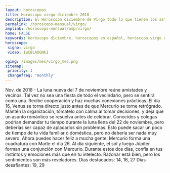 ```yaml
---
layout: horoscopos
title: Horoscopo virgo diciembre 2018
description: El Horóscopo diciembre de Virgo todo lo que tienen los astros preparados para este mes, amor, trabajo, familia. Todo sobre astrologia, tarot, predicciones. Horoscopo gratis en español, predicciones y astrología.
permalink: /horoscopo-mensual/virgo/
amplink: /horoscopo-mensual/amp/virgo/
home: FALSE
keywords: horóscopo diciembre, horoscopos en español, horóscopo virgo diciembre , horóscopo esperanza gracia, horoscop, horóscopos gratis, horoscopo virgo, Tarot, Astrologia, Zodíaco, virgo, horoscopo gratis, horoscopo del mes 
horoscopo:
 signo: virgo
 video: IuCBLAUGNkI

ogimg: /images/mes/virgo_mes.png
sitemap:
 priority: 1
 changefreq: 'monthly'
---
```



Nov. de 2018 - La luna nueva del 7 de noviembre reúne amistades y vecinos. Tal vez no sea una fiesta de todo el vecindario, pero se sentirá como una. Recibe cooperación y haz muchas conexiones prácticas. 
 El día 16, Venus se torna directo justo antes de que Mercurio se torne retrógrado. Mantén la organización, tómatelo con calma al tomar decisiones, y deja que un asunto romántico se resuelva antes de celebrar. 
Conocidos y colegas podrían demandar tu tiempo durante la luna llena del 22 de noviembre, pero deberías ser capaz de aplacarlos sin problemas. Esto puede sacar un poco de tiempo de tu vida familiar o doméstica, pero no debería ser nada muy severo. Ahora puedes hacer feliz a mucha gente. 
Mercurio forma una cuadratura con Marte el día 26. Al día siguiente, el sol y luego Júpiter forman una conjunción con Mercurio. Durante estos dos días, confía en tus instintos y emociones más que en tu intelecto. Razonar está bien, pero los sentimientos son más reveladores. 
Días destacados: 14, 16, 27
Días desafiantes: 19, 29